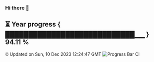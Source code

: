 ### Hi there 👋
⏳ Year progress { ████████████████████████████▁▁ } 94.11 %
---
⏰ Updated on Sun, 10 Dec 2023 12:24:47 GMT
![Progress Bar CI](https://github.com/liununu/liununu/workflows/Progress%20Bar%20CI/badge.svg)
